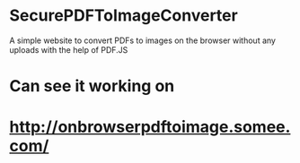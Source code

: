 # SecurePDFToImageConverter
A simple website to convert PDFs to images on the browser without any uploads with the help of PDF.JS
# Can see it working on
# http://onbrowserpdftoimage.somee.com/
